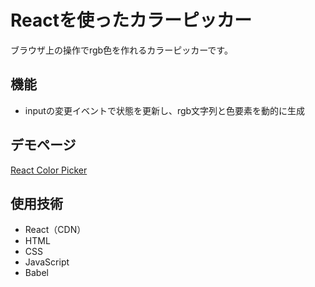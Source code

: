# Reactを使ったカラーピッカー

ブラウザ上の操作でrgb色を作れるカラーピッカーです。

## 機能

- inputの変更イベントで状態を更新し、rgb文字列と色要素を動的に生成

## デモページ

[React Color Picker](https://takiagari.github.io/react-color-picker/)

## 使用技術

- React（CDN）
- HTML 
- CSS
- JavaScript
- Babel



